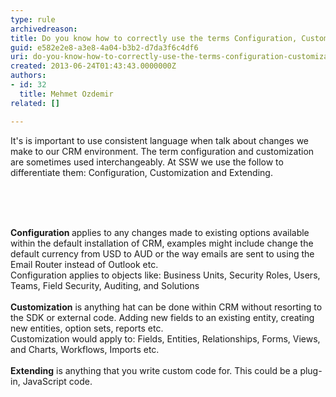 ```yaml
---
type: rule
archivedreason: 
title: Do you know how to correctly use the terms Configuration, Customization and Extending in the CRM context?
guid: e582e2e8-a3e8-4a04-b3b2-d7da3f6c4df6
uri: do-you-know-how-to-correctly-use-the-terms-configuration-customization-and-extending-in-the-crm-context
created: 2013-06-24T01:43:43.0000000Z
authors:
- id: 32
  title: Mehmet Ozdemir
related: []

---
```



<p>It's is important to use consistent language when talk about changes we make to our CRM environment. The term configuration and customization are sometimes used interchangeably. At SSW we use the follow to differentiate them&#58; Configuration, Customization and Extending.</p><p>&#160;</p>
<br><excerpt class='endintro'></excerpt><br>
<strong>Configuration </strong>applies to any changes made to existing options available within the default installation of CRM, examples might include change the default currency from USD to AUD or the way emails are sent to using the Email Router instead of Outlook etc.<br>Configuration applies to objects like&#58; Business Units, Security Roles, Users, Teams, Field Security, Auditing, and Solutions<br><br><strong>Customization</strong> is anything hat can be done within CRM without resorting to the SDK or external code. Adding new fields to an existing entity, creating new entities, option sets, reports etc.<br>Customization would apply to&#58; Fields, Entities, Relationships, Forms, Views, and Charts, Workflows, Imports etc.<br><br><strong>Extending</strong> is anything that you write custom code for. This could be a plug-in, JavaScript code.<br><br>


